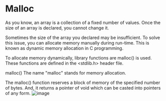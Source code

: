 # Malloc

As you know, an array is a collection of a fixed number of values. Once the size of an array is declared, you cannot change it.

Sometimes the size of the array you declared may be insufficient. To solve this issue, you can allocate memory manually during run-time. This is known as dynamic memory allocation in C programming.

To allocate memory dynamically, library functions are malloc() is used. These functions are defined in the <stdlib.h> header file.

malloc() The name "malloc" stands for memory allocation.

The malloc() function reserves a block of memory of the specified number of bytes. And, it returns a pointer of void which can be casted into pointers of any form.
![image](https://user-images.githubusercontent.com/125429608/234447867-c54264ae-b782-49dd-9331-4cd24171553a.png)
